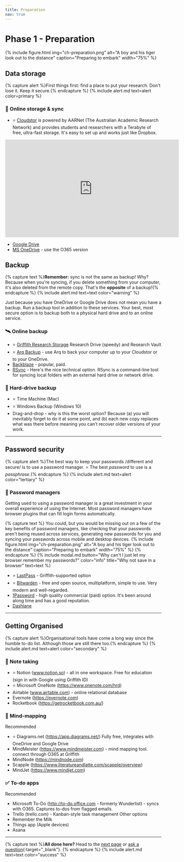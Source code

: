 ```yaml
---
title: Preparation
nav: true
--- 
```



# Phase 1 - Preparation

{% include figure.html img="ch-preparation.png" alt="A boy and his tiger look out to the distance" caption="Preparing to embark" width="75%" %}

## Data storage

{% capture alert %}First things first: find a place to put your research. Don't lose it. Keep it secure.{% endcapture %}
{% include alert.md text=alert color=primary %}

### 🔄 Online storage & sync

 - ⭐️ [Cloudstor](https://cloudstor.aarnet.edu.au) is powered by AARNet (The Australian Academic Research Network) and provides students and researchers with a Terabyte of free, ultra-fast storage. It's easy to set up and works just like Dropbox.
 
 <iframe width="560" height="315" src="https://www.youtube.com/embed/mGaqxrrxfgA" frameborder="0" allow="accelerometer; autoplay; encrypted-media; gyroscope; picture-in-picture" allowfullscreen></iframe>
 
 - [Google Drive](https://www.google.com/drive/)
 - [MS OneDrive](https://griffitheduau-my.sharepoint.com/) - use the O365 version

## Backup

{% capture text %}**Remember:** sync is not the same as backup! Why? Because when you're syncing, if you delete something from your computer, it's also deleted from the remote copy. That's the **opposite** of a backup!{% endcapture %}
{% include alert.md text=text color="warning" %}


Just because you have OneDrive or Google Drive does not mean you have a backup. Run a backup tool in addition to these services. Your best, most secure option is to backup both to a physical hard drive and to an online service.

### 🛰 Online backup

 - ⭐️ [Griffith Research Storage](https://research-storage.griffith.edu.au) Research Drive (speedy) and Research Vault
 - ⭐️ [Arq Backup](www.arqbackup/com) - use Arq to back your computer up to your Cloudstor or to your OneDrive.
 - [Backblaze](https://www.backblaze.com) - popular, paid.
 - [RSync](https://rsync.samba.org) - Here's the nice technical option. RSync is a command-line tool for syncing local folders with an external hard drive or network drive.

### 💽 Hard-drive backup

 - ⭐️ Time Machine (Mac)
 - ⭐️ Windows Backup (Windows 10)
 - Drag-and-drop - why is this the worst option? Because (a) you will inevitably forget to do it at some point, and (b) each new copy replaces what was there before meaning you can't recover older versions of your work.

---

## Password security

{% capture alert %}The best way to keep your passwords /different and secure/ is to use a password manager. ⭐️ The best *password* to use is a *passphrase*.{% endcapture %}
{% include alert.md text=alert color="tertiary" %}

### 🔐 Password managers

Getting used to using a password manager is a great investment in your overall experience of using the Internet. Most password managers have browser plugins that can fill login forms automatically. 

{% capture text %}
You could, but you would be missing out on a few of the key benefits of password managers, like checking that your passwords aren't being reused across services, generating new passwords for you and syncing your passwords across mobile and desktop devices.
{% include figure.html img="ch-preparation.png" alt="A boy and his tiger look out to the distance" caption="Preparing to embark" width="75%" %}
{% endcapture %}
{% include modal.md button="Why can't I just let my browser remember my passwords?" color="info" title="Why not save in a browser" text=text %}


 - ⭐️ [LastPass](https://www.griffith.edu.au/passwords/lastpass) - Griffith-supported option
 - ⭐️ [Bitwarden](www.bitwarden.com) - free and open source, multiplatform, simple to use. Very modern and well-regarded.
 - [1Password](https://1password.com) - high quality commercial (paid) option. It's been around along time and has a good reputation.
 - [Dashlane](https://www.dashlane.com)

---

## Getting Organised

{% capture alert %}Organisational tools have come a long way since the humble to-do list. Although those are still there too.{% endcapture %}
{% include alert.md text=alert color="secondary" %}

### 📒 Note taking

 - ⭐️ Notion (www.notion.so) - all in one workspace. Free for education (sign in with Google using Griffith ID)
 - ⭐️ Microsoft OneNote (https://www.onenote.com/hrd)
 - Airtable (www.airtable.com) - online relational database
 - Evernote (https://evernote.com)
 - Rocketbook (https://getrocketbook.com.au/)

### 🧠 Mind-mapping

Recommended
 - ⭐️ Diagrams.net (https://app.diagrams.net/) Fully free, integrates with OneDrive and Google Drive
 - MindMeister (https://www.mindmeister.com) - mind mapping tool. connect through O365 at Griffith
 - MindNode (https://mindnode.com)
 - Scapple (https://www.literatureandlatte.com/scapple/overview)
 - MindJet (https://www.mindjet.com)
 
 ### ✅ To-do apps
 
Recommended
 - Microsoft To-Do (http://to-do.office.com - formerly Wunderlist) - syncs with O365. Captures to-dos from flagged emails.
 - Trello (trello.com) - Kanban-style task management
Other options
 - Remember the Milk
 - Things app (Apple devices)
 - Asana
 
 ---
 
{% capture text %}**All done here?** Head to the [next page](2-discovery.html) or [ask a question](https://griffithu.padlet.org/y_banens1/60je7s1g90b3f69h){:target="_blank"}. 
{% endcapture %}
{% include alert.md text=text color="success" %}

